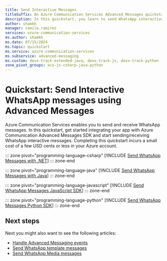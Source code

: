 ```yaml
---
title: Send Interactive Messages
titleSuffix: An Azure Communication Services Advanced Messages quickstart
description: In this quickstart, you learn to send WhatsApp interactive messages using Azure Communication Services Advanced Messages sdk.
author: shamkh
manager: camilo.ramirez
services: azure-communication-services
ms.author: shamkh
ms.date: 07/15/2024
ms.topic: quickstart
ms.service: azure-communication-services
ms.subservice: advanced-messaging
ms.custom: devx-track-extended-java, devx-track-js, devx-track-python
zone_pivot_groups: acs-js-csharp-java-python
---
```


# Quickstart: Send Interactive WhatsApp messages using Advanced Messages

Azure Communication Services enables you to send and receive WhatsApp messages. In this quickstart, get started integrating your app with Azure Communication Advanced Messages SDK and start sending/receiving WhatsApp interactive messages. Completing this quickstart incurs a small cost of a few USD cents or less in your Azure account.

::: zone pivot="programming-language-csharp"
[!INCLUDE [Send WhatsApp Messages with .NET](./includes/interactive/messages-quickstart-interactive-messages-net.md)]
::: zone-end

::: zone pivot="programming-language-java"
[!INCLUDE [Send WhatsApp Messages with Java](./includes/interactive/messages-quickstart-interactive-messages-java.md)]
::: zone-end

::: zone pivot="programming-language-javascript"
[!INCLUDE [Send WhatsApp Messages JavaScript SDK](./includes/interactive/messages-quickstart-interactive-messages-js.md)]
::: zone-end

::: zone pivot="programming-language-python"
[!INCLUDE [Send WhatsApp Messages Python SDK](./includes/interactive/messages-quickstart-interactive-messages-python.md)]
::: zone-end

## Next steps

Next you might also want to see the following articles:

- [Handle Advanced Messaging events](./handle-advanced-messaging-events.md)
- [Send WhatsApp template messages](../../../quickstarts/advanced-messaging/whatsapp/template-messages.md)
- [Send WhatsApp Media messages](../../../quickstarts/advanced-messaging/whatsapp/get-started.md)
